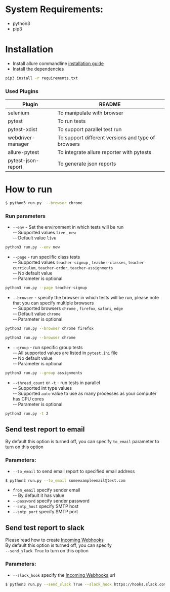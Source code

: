 # System Requirements:
 - python3 
 - pip3

# Installation
  - Install allure commandline [installation guide](https://docs.qameta.io/allure/#_installing_a_commandline)  
  - Install the dependencies 
  ```sh
  pip3 install -r requirements.txt
  ```
### Used Plugins

| Plugin | README |
| ------ | ------ |
| selenium | To manipulate with browser|
| pytest | To run tests |
| pytest-xdist | To support parallel test run |
| webdriver-manager | To support different versions and type of browsers |
| allure-pytest | To integrate allure reporter with pytests |
| pytest-json-report | To generate json reports |


# How to run
 ```sh
$ python3 run.py  --browser chrome
 ```

### Run parameters
- ```--env``` - Set the environment in which tests will be run  
 -- Supported values ```live``` , ```new```  
 -- Default value ```live```

```sh
python3 run.py --env new
```
- ```--page``` - run speciific class tests  
 -- Supported values ```teacher-signup``` , ```teacher-classes```, ```teacher-curriculum```, ```teacher-order```, ```teacher-assignments```  
 -- No default value  
 -- Parameter is optional  
```sh
python3 run.py --page teacher-signup
```
- ```--browser``` - specify the browser in which tests will be run, please note that you can specify multiple browsers  
 -- Supported browsers ```chrome``` , ```firefox```, ```safari```, ```edge```  
 -- Default value ```chrome```  
 -- Parameter is optional  
```sh
python3 run.py --browser chrome firefox
```

```sh
python3 run.py --browser chrome
```

- ```--group``` - run specific group tests  
 -- All supported values are listed in ```pytest.ini``` file  
 -- No default value  
 -- Parameter is optional   
```sh
python3 run.py --group assignments
```
- ```--thread_count``` or ```-t``` - run tests in parallel  
 -- Supported int type values   
 -- Supported ```auto``` value to use as many processes as your computer has CPU cores   
 -- Parameter is optional   
```sh
python3 run.py -t 2
```

## Send test report to email  
By default this option is turned off, you can specify ```to_email``` parameter to turn on this option  
### Parameters:  
- ```--to_email``` to send email report to specified email address  
```sh
$ python3 run.py --to_email someexampleemail@test.com
```
- ```from_email``` specify sender email  
 -- By default it has value  
- ```--password``` specify sender password  
- ```--smtp_host``` specify SMTP host  
- ```--smtp_port``` specify SMTP port  

## Send test report to slack  
Please read how to create [Incoming Webhooks](https://api.slack.com/messaging/webhooks)  
By default this option is turned off, you can specify  
```--send_slack True``` to turn on this option  

### Parameters:
- ```--slack_hook``` specify the [Incoming Webhooks](https://api.slack.com/messaging/webhooks) url  

```sh
$ python3 run.py --send_slack True --slack_hook https://hooks.slack.com/services/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
```
